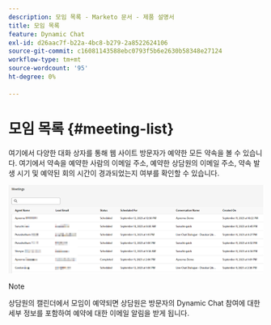 ```yaml
---
description: 모임 목록 - Marketo 문서 - 제품 설명서
title: 모임 목록
feature: Dynamic Chat
exl-id: d26aac7f-b22a-4bc8-b279-2a8522624106
source-git-commit: c16081143588ebc0793f5b6e2630b58348e27124
workflow-type: tm+mt
source-wordcount: '95'
ht-degree: 0%

---
```


# 모임 목록 {#meeting-list}

여기에서 다양한 대화 상자를 통해 웹 사이트 방문자가 예약한 모든 약속을 볼 수 있습니다. 여기에서 약속을 예약한 사람의 이메일 주소, 예약한 상담원의 이메일 주소, 약속 발생 시기 및 예약된 회의 시간이 경과되었는지 여부를 확인할 수 있습니다.

![](assets/meeting-list-1.png)

>[!NOTE]
>
>상담원의 캘린더에서 모임이 예약되면 상담원은 방문자의 Dynamic Chat 참여에 대한 세부 정보를 포함하여 예약에 대한 이메일 알림을 받게 됩니다.
